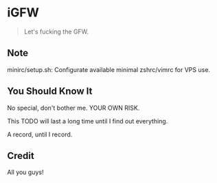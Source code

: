 # iGFW

> Let's fucking the GFW.

## Note

minirc/setup.sh: Configurate available minimal zshrc/vimrc for VPS use.


## You Should Know It

No special, don't bother me. YOUR OWN RISK.

This TODO will last a long time until I find out everything.

A record, until I record.


## Credit

All you guys!
